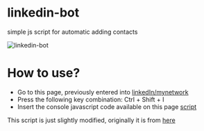 # linkedin-bot
simple js script for automatic adding contacts

![linkedin-bot](https://github.com/snmslavk/linkedin-bot/blob/master/b7f6ca42f44f684341ae93781cf208a2.gif)

# How to use?
* Go to this page, previously entered into [linkedIn/mynetwork](https://www.linkedin.com/mynetwork/)
* Press the following key combination:
Ctrl + Shift + I
* Insert the console javascript code available on this page [script](https://github.com/snmslavk/linkedin-bot/blob/master/main-script.js)

This script is just slightly modified, originally it is from [here](https://github.com/Kravalg/linkedin-bot)
